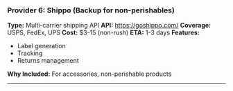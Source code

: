 ### Provider 6: Shippo (Backup for non-perishables)
**Type:** Multi-carrier shipping API
**API:** https://goshippo.com/
**Coverage:** USPS, FedEx, UPS
**Cost:** $3-15 (non-rush)
**ETA:** 1-3 days
**Features:**
- Label generation
- Tracking
- Returns management

**Why Included:** For accessories, non-perishable products

---

